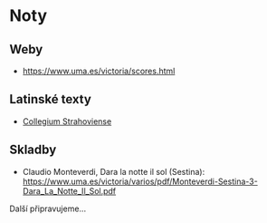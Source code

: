 # Noty

## Weby

* <https://www.uma.es/victoria/scores.html>

## Latinské texty

* [Collegium Strahoviense](https://www.sbor-strahov.cz/PHP/Texty.php?id_text=0&button=N%C3%A1vrat+na+p%C5%99ehled+text%C5%AF#P)

## Skladby

* Claudio Monteverdi, Dara la notte il sol (Sestina): <https://www.uma.es/victoria/varios/pdf/Monteverdi-Sestina-3-Dara_La_Notte_Il_Sol.pdf>

Další připravujeme...